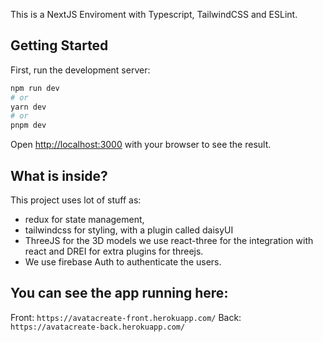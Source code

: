 This is a NextJS Enviroment with Typescript, TailwindCSS and ESLint.

## Getting Started

First, run the development server:

```bash
npm run dev
# or
yarn dev
# or
pnpm dev
```

Open [http://localhost:3000](http://localhost:3000) with your browser to see the result.

## What is inside?

This project uses lot of stuff as:

- redux for state management,
- tailwindcss for styling, with a plugin called daisyUI
- ThreeJS for the 3D models we use react-three for the integration with react and DREI for extra plugins for threejs.
- We use firebase Auth to authenticate the users.

## You can see the app running here:

Front:
`https://avatacreate-front.herokuapp.com/`
Back:
`https://avatacreate-back.herokuapp.com/`
